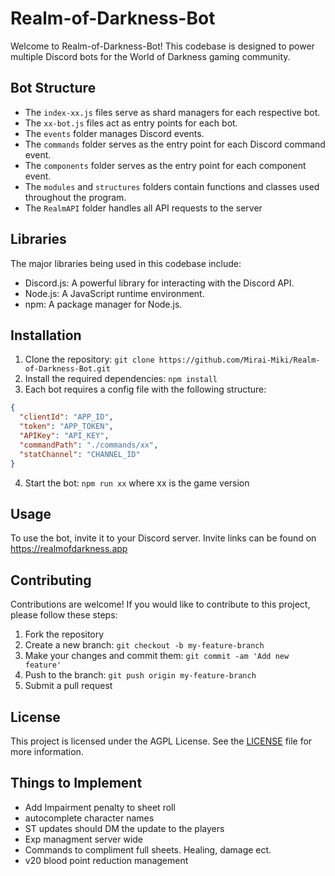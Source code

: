 # Realm-of-Darkness-Bot

Welcome to Realm-of-Darkness-Bot! This codebase is designed to power multiple Discord bots for the World of Darkness gaming community.

## Bot Structure

- The `index-xx.js` files serve as shard managers for each respective bot.
- The `xx-bot.js` files act as entry points for each bot.
- The `events` folder manages Discord events.
- The `commands` folder serves as the entry point for each Discord command event.
- The `components` folder serves as the entry point for each component event.
- The `modules` and `structures` folders contain functions and classes used throughout the program.
- The `RealmAPI` folder handles all API requests to the server

## Libraries

The major libraries being used in this codebase include:

- Discord.js: A powerful library for interacting with the Discord API.
- Node.js: A JavaScript runtime environment.
- npm: A package manager for Node.js.

## Installation

1. Clone the repository: `git clone https://github.com/Mirai-Miki/Realm-of-Darkness-Bot.git`
2. Install the required dependencies: `npm install`
3. Each bot requires a config file with the following structure:

```json
{
  "clientId": "APP_ID",
  "token": "APP_TOKEN",
  "APIKey": "API_KEY",
  "commandPath": "./commands/xx",
  "statChannel": "CHANNEL_ID"
}
```

4. Start the bot: `npm run xx` where xx is the game version

## Usage

To use the bot, invite it to your Discord server. Invite links can be found on https://realmofdarkness.app

## Contributing

Contributions are welcome! If you would like to contribute to this project, please follow these steps:

1. Fork the repository
2. Create a new branch: `git checkout -b my-feature-branch`
3. Make your changes and commit them: `git commit -am 'Add new feature'`
4. Push to the branch: `git push origin my-feature-branch`
5. Submit a pull request

## License

This project is licensed under the AGPL License. See the [LICENSE](LICENSE) file for more information.

## Things to Implement

- Add Impairment penalty to sheet roll
- autocomplete character names
- ST updates should DM the update to the players
- Exp managment server wide
- Commands to compliment full sheets. Healing, damage ect.
- v20 blood point reduction management
